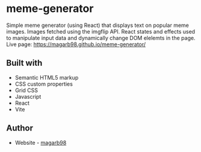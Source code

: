 # meme-generator

Simple meme generator (using React) that displays text on popular meme images. Images fetched using the imgflip API. 
React states and effects used to manipulate input data and dynamically change DOM elelemts in the page. Live page: https://magarb98.github.io/meme-generator/

## Built with

- Semantic HTML5 markup
- CSS custom properties
- Grid CSS
- Javascript
- React
- Vite

## Author

- Website - [magarb98](https://github.com/magarb98)
